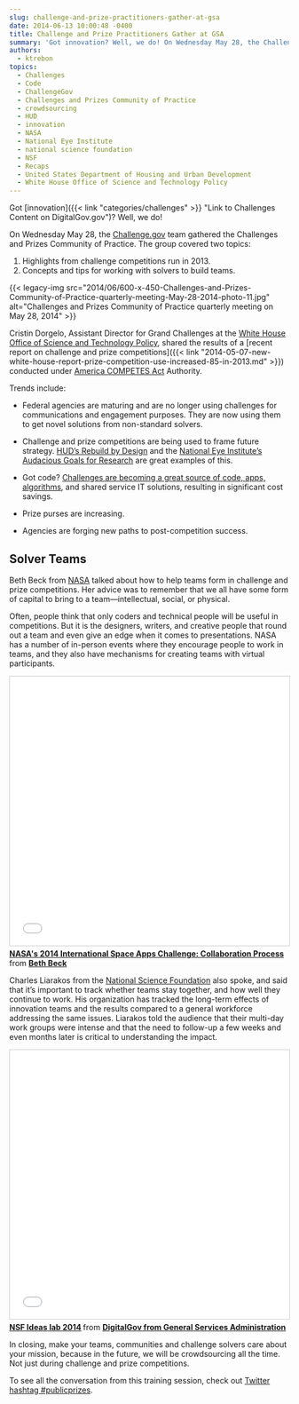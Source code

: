```yaml
---
slug: challenge-and-prize-practitioners-gather-at-gsa
date: 2014-06-13 10:00:48 -0400
title: Challenge and Prize Practitioners Gather at GSA
summary: 'Got innovation? Well, we do! On Wednesday May 28, the Challenge.gov team gathered the Challenges and Prizes Community of Practice together for its quarterly meeting. The group covered two topics: Highlights from challenge competitions run in 2013.'
authors:
  - ktrebon
topics:
  - Challenges
  - Code
  - ChallengeGov
  - Challenges and Prizes Community of Practice
  - crowdsourcing
  - HUD
  - innovation
  - NASA
  - National Eye Institute
  - national science foundation
  - NSF
  - Recaps
  - United States Department of Housing and Urban Development
  - White House Office of Science and Technology Policy
---
```


Got [innovation]({{< link "categories/challenges" >}} "Link to Challenges Content on DigitalGov.gov")? Well, we do!

On Wednesday May 28, the [Challenge.gov](https://challenge.gov/) team gathered the Challenges and Prizes Community of Practice. The group covered two topics:

  1. Highlights from challenge competitions run in 2013.
  2. Concepts and tips for working with solvers to build teams.

{{< legacy-img src="2014/06/600-x-450-Challenges-and-Prizes-Community-of-Practice-quarterly-meeting-May-28-2014-photo-11.jpg" alt="Challenges and Prizes Community of Practice quarterly meeting on May 28, 2014" >}}

Cristin Dorgelo, Assistant Director for Grand Challenges at the [White House Office of Science and Technology Policy](http://www.whitehouse.gov/administration/eop/ostp), shared the results of a [recent report on challenge and prize competitions]({{< link "2014-05-07-new-white-house-report-prize-competition-use-increased-85-in-2013.md" >}}) conducted under [America COMPETES Act](https://cio.gov/wp-content/uploads/downloads/2012/09/Prize_Authority_in_the_America_COMPETES_Reauthorization_Act.pdf) Authority.

Trends include:

  * Federal agencies are maturing and are no longer using challenges for communications and engagement purposes. They are now using them to get novel solutions from non-standard solvers.

  * Challenge and prize competitions are being used to frame future strategy. [HUD’s Rebuild by Design](http://www.rebuildbydesign.org/) and the [National Eye Institute’s Audacious Goals for Research](http://www.nei.nih.gov/challenge/) are great examples of this.

  * Got code? [Challenges are becoming a great source of code, apps, algorithms](https://www.challenge.gov/list/?type=SoftwareApps "Software and apps challenges on Challenge.gov"), and shared service IT solutions, resulting in significant cost savings.

  * Prize purses are increasing.

  * Agencies are forging new paths to post-competition success.

## Solver Teams

Beth Beck from [NASA](http://www.nasa.gov/offices/COECI/#.U435EPldWXE) talked about how to help teams form in challenge and prize competitions. Her advice was to remember that we all have some form of capital to bring to a team—intellectual, social, or physical.

Often, people think that only coders and technical people will be useful in competitions. But it is the designers, writers, and creative people that round out a team and even give an edge when it comes to presentations. NASA has a number of in-person events where they encourage people to work in teams, and they also have mechanisms for creating teams with virtual participants.

<iframe src="//www.slideshare.net/slideshow/embed_code/key/3dZw0746iAWYHh" width="595" height="485" frameborder="0" marginwidth="0" marginheight="0" scrolling="no" style="border:1px solid #CCC; border-width:1px; margin-bottom:5px; max-width: 100%;" allowfullscreen> </iframe> <div style="margin-bottom:5px"> <strong> <a href="//www.slideshare.net/bethbeck/nasas-2014-international-space-apps-challenge-collaborative" title="NASA&#x27;s 2014 International Space Apps Challenge: Collaboration Process" alt="Slides: NASA's 2014 International Space Apps Challenge: Collaboration Process" target="_blank">NASA&#x27;s 2014 International Space Apps Challenge: Collaboration Process</a> </strong> from <strong><a href="https://www.slideshare.net/bethbeck" target="_blank">Beth Beck</a></strong> </div>

Charles Liarakos from the [National Science Foundation](https://www.challenge.gov/list/?ag=National%20Science%20Foundation "National Science Foundation Challenge and Prize Competitions on Challenge.gov ") also spoke, and said that it’s important to track whether teams stay together, and how well they continue to work. His organization has tracked the long-term effects of innovation teams and the results compared to a general workforce addressing the same issues. Liarakos told the audience that their multi-day work groups were intense and that the need to follow-up a few weeks and even months later is critical to understanding the impact.

<iframe src="//www.slideshare.net/slideshow/embed_code/key/AicOdUpH1ct0MH" width="595" height="485" frameborder="0" marginwidth="0" marginheight="0" scrolling="no" style="border:1px solid #CCC; border-width:1px; margin-bottom:5px; max-width: 100%;" allowfullscreen> </iframe> <div style="margin-bottom:5px"> <strong> <a href="//www.slideshare.net/DigitalGov/nsf-ideas-lab-2014" title="NSF Ideas lab 2014" alt="Slides: NSF Ideas Lab 2014" target="_blank">NSF Ideas lab 2014</a> </strong> from <strong><a href="https://www.slideshare.net/DigitalGov" target="_blank">DigitalGov from General Services Administration</a></strong> </div>

In closing, make your teams, communities and challenge solvers care about your mission, because in the future, we will be crowdsourcing all the time. Not just during challenge and prize competitions.

To see all the conversation from this training session, check out [Twitter hashtag #publicprizes](https://twitter.com/search?q=%23publicprizes&src=typd).
